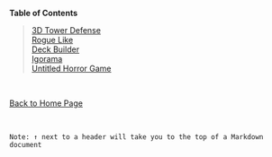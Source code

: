 **Table of Contents**
> [3D Tower Defense](3DTowerDefense.md)<br />
> [Rogue Like](Roguelike.md)<br />
> [Deck Builder](DeckBuilder.md)<br />
> [Igorama](Igorama.md)<br />
> [Untitled Horror Game](UntitledHorrorGame.md)<br />
<br />

[Back to Home Page](https://github.com/GDD450-Team-Omega/Assets)

<br />

` Note: ↑ next to a header will take you to the top of a Markdown document `
